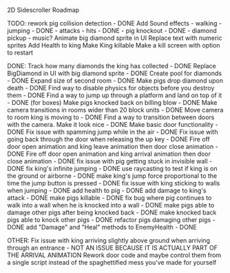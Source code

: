 2D Sidescroller Roadmap

TODO:
	rework pig collision detection - DONE
	Add Sound effects
		- walking
		- jumping - DONE
		- attacks
		- hits - DONE
		- pig knockout - DONE
		- diamond pickup
		- music?
	Animate big diamond sprite in UI
	Replace text with numeric sprites
	Add Health to king
	Make King killable
	Make a kill screen with option to restart
	
	

DONE:
	Track how many diamonds the king has collected - DONE
	Replace BigDiamond in UI with big diamond sprite - DONE
	Create pool for diamonds - DONE
	Expand size of second room - DONE
	Make pigs drop diamond upon death - DONE
	Find way to disable physics for objects before you destroy them - DONE
	Find a way to jump up through a platform and land on top of it - DONE (for boxes)
	Make pigs knocked back on billing blow - DONE
	Make camera transitions in rooms wider than 20 block units - DONE
	Move camera to room king is moving to - DONE
	Find a way to transition between doors with the camera. Make it look nice - DONE
	Make basic door functionality - DONE
	Fix issue with spamming jump while in the air - DONE
	Fix issue with going back through the door when releasing the up key - DONE
	Fire off door open animation and king leave animation then door close animation - DONE
	Fire off door open animation and king arrival animation then door close animation - DONE
	fix issue with pig getting stuck in invisible wall - DONE
	fix king's infinite jumping - DONE
	use raycasting to test if king is on the ground or airborne - DONE
	make king's jump force proportional to the time the jump button is pressed - DONE
	fix issue with king sticking to walls when jumping - DONE
	add health to pig - DONE
	add damage to king's attack - DONE
	make pigs killable - DONE
	fix bug where pig continues to walk into a wall when he is knocked into a wall - DONE
	make pigs able to damage other pigs after being knocked back - DONE
	make knocked back pigs able to knock other pigs - DONE
	refactor pigs damaging other pigs - DONE
	add "Damage" and "Heal" methods to EnemyHealth - DONE

OTHER:
	Fix issue with king arriving slightly above ground when arriving through an entrance - NOT AN ISSUE BECAUSE IT IS ACTUALLY PART OF THE ARRIVAL ANIMATION
	Rework door code and maybe control them from a single script instead of the spaghettified mess you've made for yourself